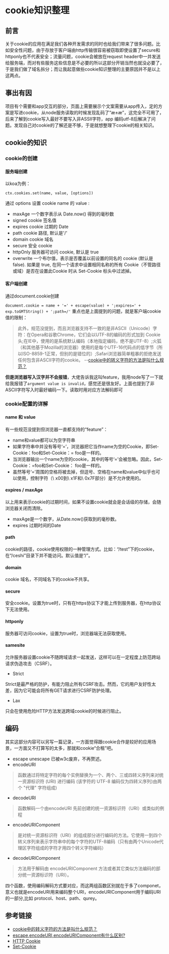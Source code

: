 # cookie知识整理
## 前言
关于cookie的应用在满足我们各种开发需求的同时也给我们带来了很多问题。比如安全性问题，由于存放于客户端由http传输很容易被窃取即使设置了secure和httponly也不代表安全；流量问题，cookie会被放在request header中一并发送给服务端，而对有些服务这些信息是不必要的所以这部分开销当然也就没必要了，于是我们做了域名拆分；而让我起意做些cookie知识整理的主要原因并不是以上这两点。
## 事出有因
项目有个需要和app交互的部分，页面上需要展示个文案需要从app传入，定的方案是写进cookie，从node服务读取的时候发现乱码了“æ±æ”，这完全不可用了，后来了解到cookie写入最好不要写入非ASSII字符，app 编码utf-8后解决了问题。发现自己对cookie的了解还是不够，于是就想整理下cookie的相关知识。
## cookie的知识
### cookie的创建
#### 服务端创建
以koa为例：

`ctx.cookies.set(name, value, [options])`

通过 options 设置 cookie name 的 value :

* maxAge 一个数字表示从 Date.now() 得到的毫秒数
* signed cookie 签名值
* expires cookie 过期的 Date
* path cookie 路径, 默认是'/'
* domain cookie 域名
* secure 安全 cookie
* httpOnly 服务器可访问 cookie, 默认是 true
* overwrite 一个布尔值，表示是否覆盖以前设置的同名的 cookie (默认是 false). 如果是 true, 在同一个请求中设置相同名称的所有 Cookie（不管路径或域）是否在设置此Cookie 时从 Set-Cookie 标头中过滤掉。
#### 客户端创建
通过document.cookie创建

`document.cookie = name + '=' + escape(value) + ';expires=' + exp.toGMTString() + ';path=/'`
重点也是上面提到的问题，就是客户端cookie值的限制：
>此外，规范没提到，而且浏览器支持不一致的是非ASCII（Unicode）字符：在Opera和谷歌Chrome，它们会以UTF-8的编码的形式加到 Cookie头;在IE中，使用的是系统默认编码（本地指定编码，绝不是UTF-8）;火狐（和其他基于Mozilla的浏览器）使用的是每个UTF-16代码点的低字节（所以ISO-8859-1正常，但别的是错位的）;Safari浏览器简单粗暴的拒绝发送任何包含非ASCII字符的cookie。
--[cookie中的转义字符的方法是叫什么规范？](https://www.zhihu.com/question/46672990/answer/102290211)

**但是浏览器写入汉字并不会报错**，大佬告诉我这叫feature，我用node写了一下就给我报错了`argument value is invalid`，感觉还是很友好。上面也提到了非ASCII字符写入时最好编码一下。读取时用对应方法解码即可
### cookie配置的详解
#### name 和 value
有一些规范没提到但浏览器一直都支持的“feature”：
* name和value都可以为空字符串
* 如果字符串中并没有等号‘=’，浏览器把它当作name为空的Cookie，即Set-Cookie：foo和Set-Cookie：= foo是一样的。
* 当浏览器输出一个name为空的cookie，其中的等号‘=’会被忽略。因此，Set-Cookie：=foo和Set-Cookie： foo是一样的。
* 虽然等号‘=’周围的空格将被去掉，但逗号、空格在name和value中似乎也可以使用，控制字符（\ x00到\ x1F和\ 0x7F部分）是不允许使用的。
#### expires / maxAge
以上用来表示cookie的过期时间，如果不设置cookie就会是会话级的存储，会随浏览器关闭而清除。
* maxAge是一个数字，从Date.now()获取到的毫秒数。
* expires 过期时间的Date
#### path
cookie的路径，cookie使用权限的一种管理方式。比如：“/test”下的cookie，在“/ceshi”目录下并不能访问。默认值是“/”。
#### domain
cookie 域名，不同域名下的cookie不共享。
#### secure
安全cookie。设置为true时，只有在https协议下才能上传到服务器，在http协议下无法使用。
#### httponly
服务器可访问cookie，设置为true时，浏览器端无法获取使用。
#### samesite
允许服务器设置cookie不随跨域请求一起发送，这样可以在一定程度上防范跨站请求伪造攻击（CSRF）。
* Strict

Strict是最严格的防护，有能力阻止所有CSRF攻击。然而，它的用户友好性太差，因为它可能会将所有GET请求进行CSRF防护处理。
* Lax

只会在使用危险HTTP方法发送跨域cookie的时候进行阻止。

## 编码
其实这部分内容可以另写一篇记录，一方面觉得跟cookie合作是较好的应用场景，一方面又不打算写的太多，那就和cookie“合租”吧。
* escape unescape
已被w3c废弃，不再赘述。
* encodeURI
 > 函数通过将特定字符的每个实例替换为一个、两个、三或四转义序列来对统一资源标识符 (URI) 进行编码 (该字符的 UTF-8 编码仅为四转义序列)由两个 "代理" 字符组成)
* decodeURI
> 函数解码一个由encodeURI 先前创建的统一资源标识符（URI）或类似的例程
* encodeURIComponent
> 是对统一资源标识符（URI）的组成部分进行编码的方法。它使用一到四个转义序列来表示字符串中的每个字符的UTF-8编码（只有由两个Unicode代理区字符组成的字符才用四个转义字符编码）
* decodeURIComponent
> 方法用于解码由 encodeURIComponent 方法或者其它类似方法编码的部分统一资源标识符（URI）。

四个函数，使用编码解码方式要对应，而这两组函数区别就在于多了componet，意义也就是encodeURI用来编码整个URI，encodeURIComponent用于编码URI的一部分,比如 protocol、host、path、qurey。


## 参考链接
* [cookie中的转义字符的方法是叫什么规范？](https://www.zhihu.com/question/46672990/answer/102290211)
* [escape,encodeURI,encodeURIComponent有什么区别?](https://www.zhihu.com/question/21861899)
* [HTTP Cookie](https://developer.mozilla.org/zh-CN/docs/Web/HTTP/Cookies)
* [Set-Cookie](https://developer.mozilla.org/zh-CN/docs/Web/HTTP/Headers/Set-Cookie)